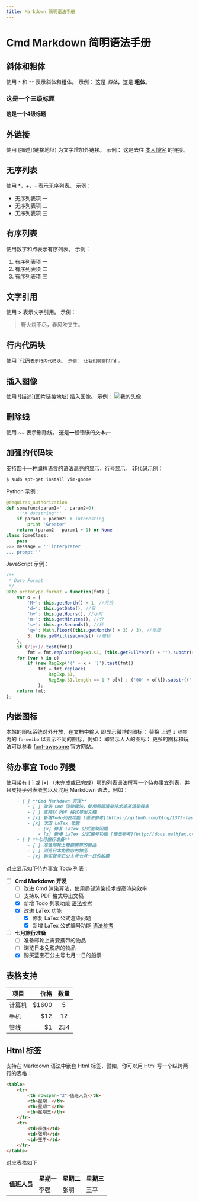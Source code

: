 ```yaml
---
title: Markdown 简明语法手册
---
```


# Cmd Markdown 简明语法手册

## 斜体和粗体

使用 `*` 和 `**` 表示斜体和粗体。
示例：
这是 _斜体_，这是 **粗体**。

### 这是一个三级标题

#### 这是一个4级标题

## 外链接

使用 \[描述](链接地址) 为文字增加外链接。
示例：
这是去往 [<i class="fa fa-hand-pointer-o"></i>本人博客](http://liyi0215.github.io) 的链接。

## 无序列表

使用 \*，+，- 表示无序列表。
示例：

-   无序列表项 一
-   无序列表项 二
-   无序列表项 三

## 有序列表

使用数字和点表示有序列表。
示例：

1. 有序列表项 一
2. 有序列表项 二
3. 有序列表项 三

## 文字引用

使用 > 表示文字引用。
示例：

> 野火烧不尽，春风吹又生。

## 行内代码块

使用 \`代码`表示行内代码块。 示例： 让我们聊聊`html`。

## 插入图像

使用 \!\[描述](图片链接地址) 插入图像。
示例：
![我的头像](https://www.zybuluo.com/static/img/my_head.jpg)

## 删除线

使用 ~~ 表示删除线。
~~这是一段错误的文本。~~

## 加强的代码块

支持四十一种编程语言的语法高亮的显示，行号显示。
非代码示例：

```shell
$ sudo apt-get install vim-gnome
```

Python 示例：

```python
@requires_authorization
def somefunc(param1='', param2=0):
    '''A docstring'''
    if param1 > param2: # interesting
        print 'Greater'
    return (param2 - param1 + 1) or None
class SomeClass:
    pass
>>> message = '''interpreter
... prompt'''
```

JavaScript 示例：

```javascript
/**
 * Date Format
 */
Date.prototype.format = function(fmt) {
    var o = {
        'M+': this.getMonth() + 1, //月份
        'd+': this.getDate(), //日
        'h+': this.getHours(), //小时
        'm+': this.getMinutes(), //分
        's+': this.getSeconds(), //秒
        'q+': Math.floor((this.getMonth() + 3) / 3), //季度
        S: this.getMilliseconds() //毫秒
    };
    if (/(y+)/.test(fmt))
        fmt = fmt.replace(RegExp.$1, (this.getFullYear() + '').substr(4 - RegExp.$1.length));
    for (var k in o)
        if (new RegExp('(' + k + ')').test(fmt))
            fmt = fmt.replace(
                RegExp.$1,
                RegExp.$1.length == 1 ? o[k] : ('00' + o[k]).substr(('' + o[k]).length)
            );
    return fmt;
};
```

## 内嵌图标

本站的图标系统对外开放，在文档中输入
<i class="fa fa-weibo"></i>
即显示微博的图标： <i class="fa fa-weibo"></i>
替换 上述 `i 标签` 内的 `fa-weibo` 以显示不同的图标，例如：
<i class="fa fa-renren"></i>
即显示人人的图标： <i class="fa fa-renren"></i>
更多的图标和玩法可以参看 [font-awesome](http://fontawesome.io/icons/) 官方网站。

## 待办事宜 Todo 列表

使用带有 [ ] 或 [x] （未完成或已完成）项的列表语法撰写一个待办事宜列表，并且支持子列表嵌套以及混用 Markdown 语法，例如：

```markdown
    - [ ] **Cmd Markdown 开发**
        - [ ] 改进 Cmd 渲染算法，使用局部渲染技术提高渲染效率
        - [ ] 支持以 PDF 格式导出文稿
        - [x] 新增Todo列表功能 [语法参考](https://github.com/blog/1375-task-lists-in-gfm-issues-pulls-comments)
        - [x] 改进 LaTex 功能
            - [x] 修复 LaTex 公式渲染问题
            - [x] 新增 LaTex 公式编号功能 [语法参考](http://docs.mathjax.org/en/latest/tex.html#tex-eq-numbers)
    - [ ] **七月旅行准备**
        - [ ] 准备邮轮上需要携带的物品
        - [ ] 浏览日本免税店的物品
        - [x] 购买蓝宝石公主号七月一日的船票
```

对应显示如下待办事宜 Todo 列表：

-   [ ] **Cmd Markdown 开发**
    -   [ ] 改进 Cmd 渲染算法，使用局部渲染技术提高渲染效率
    -   [ ] 支持以 PDF 格式导出文稿
    -   [x] 新增 Todo 列表功能 [语法参考](https://github.com/blog/1375-task-lists-in-gfm-issues-pulls-comments)
    -   [x] 改进 LaTex 功能
        -   [x] 修复 LaTex 公式渲染问题
        -   [x] 新增 LaTex 公式编号功能 [语法参考](http://docs.mathjax.org/en/latest/tex.html#tex-eq-numbers)
-   [ ] **七月旅行准备**
    -   [ ] 准备邮轮上需要携带的物品
    -   [ ] 浏览日本免税店的物品
    -   [x] 购买蓝宝石公主号七月一日的船票

## 表格支持

| 项目   |   价格 | 数量 |
| ------ | -----: | :--: |
| 计算机 | \$1600 |  5   |
| 手机   |   \$12 |  12  |
| 管线   |    \$1 | 234  |

## Html 标签

支持在 Markdown 语法中嵌套 Html 标签，譬如，你可以用 Html 写一个纵跨两行的表格：

```html
<table>
    <tr>
        <th rowspan="2">值班人员</th>
        <th>星期一</th>
        <th>星期二</th>
        <th>星期三</th>
    </tr>
    <tr>
        <td>李强</td>
        <td>张明</td>
        <td>王平</td>
    </tr>
</table>
```

对应表格如下

<table>
    <tr>
        <th rowspan="2">值班人员</th>
        <th>星期一</th>
        <th>星期二</th>
        <th>星期三</th>
    </tr>
    <tr>
        <td>李强</td>
        <td>张明</td>
        <td>王平</td>
    </tr>
</table>
